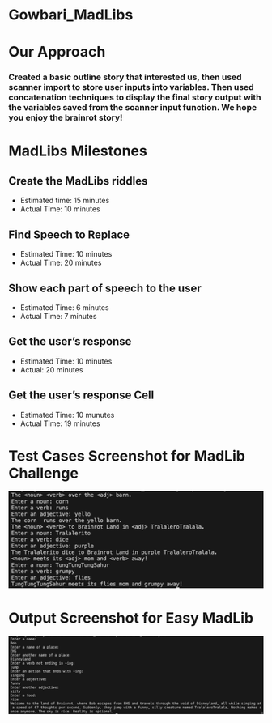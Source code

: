 # Gowbari_MadLibs
# Our Approach 
### Created a basic outline story that interested us, then used scanner import to store user inputs into variables. Then used concatenation techniques to display the final story output with the variables saved from the scanner  input function. We hope you enjoy the brainrot story!
# MadLibs Milestones
## Create the MadLibs riddles
- Estimated time: 15 minutes
- Actual Time: 10 minutes

## Find Speech to Replace
- Estimated Time: 10 minutes
- Actual Time: 20 minutes

## Show each part of speech to the user
- Estimated Time: 6 minutes
- Actual Time: 7 minutes

## Get the user’s response
- Estimated Time: 10 minutes
- Actual: 20 minutes

## Get the user’s response Cell
- Estimated Time: 10 munutes
- Actual Time: 19 minutes

# Test Cases Screenshot for MadLib Challenge
![alt text](image-3.png)

# Output Screenshot for Easy MadLib
![alt text](image.png)



